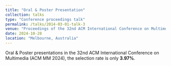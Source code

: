 ```yaml
---
title: "Oral & Poster Presentation"
collection: talks
type: "Conference proceedings talk"
permalink: /talks/2014-03-01-talk-3
venue: "Proceedings of the 32nd ACM International Conference on Multimedia"
date: 2024-10-28
location: "Melbourne, Australia"
---
```

Oral & Poster presentations in the 32nd ACM International Conference on Multimedia (ACM MM 2024), the selection rate is only **3.97%**.
